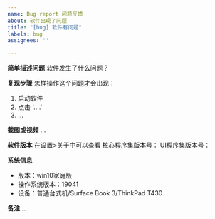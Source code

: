 ```yaml
---
name: Bug report 问题反馈
about: 软件出现了问题
title: "[bug] 软件有问题"
labels: bug
assignees: ''

---
```


**简单描述问题**
软件发生了什么问题？

**复现步骤**
怎样操作这个问题才会出现：
1. 启动软件
2. 点击 '....'
3. ...

**截图或视频**
...

**软件版本**
在设置>关于中可以查看
核心程序集版本号：
UI程序集版本号：

**系统信息**
 - 版本：win10家庭版
 - 操作系统版本：19041
 - 设备：普通台式机/Surface Book 3/ThinkPad T430

**备注**
...
